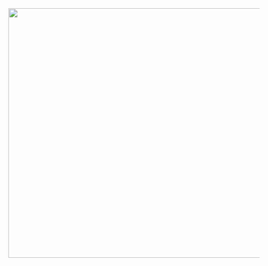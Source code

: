 <img src="https://github.com/SkosMartren/useful-materials/blob/main/470_1.png" width="800" height="500"/>

